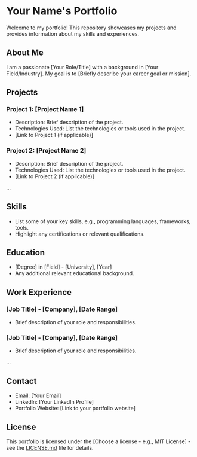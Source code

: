 # Your Name's Portfolio

Welcome to my portfolio! This repository showcases my projects and provides information about my skills and experiences.

## About Me

I am a passionate [Your Role/Title] with a background in [Your Field/Industry]. My goal is to [Briefly describe your career goal or mission].

## Projects

### Project 1: [Project Name 1]

- Description: Brief description of the project.
- Technologies Used: List the technologies or tools used in the project.
- [Link to Project 1 (if applicable)]

### Project 2: [Project Name 2]

- Description: Brief description of the project.
- Technologies Used: List the technologies or tools used in the project.
- [Link to Project 2 (if applicable)]

...

## Skills

- List some of your key skills, e.g., programming languages, frameworks, tools.
- Highlight any certifications or relevant qualifications.

## Education

- [Degree] in [Field] - [University], [Year]
- Any additional relevant educational background.

## Work Experience

### [Job Title] - [Company], [Date Range]

- Brief description of your role and responsibilities.

### [Job Title] - [Company], [Date Range]

- Brief description of your role and responsibilities.

...

## Contact

- Email: [Your Email]
- LinkedIn: [Your LinkedIn Profile]
- Portfolio Website: [Link to your portfolio website]

## License

This portfolio is licensed under the [Choose a license - e.g., MIT License] - see the [LICENSE.md](LICENSE.md) file for details.
